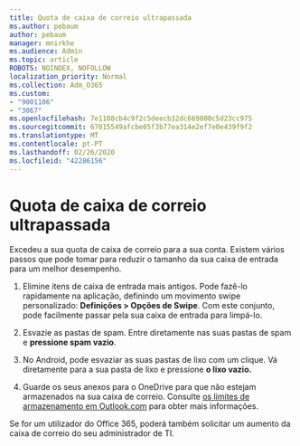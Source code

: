 ```yaml
---
title: Quota de caixa de correio ultrapassada
ms.author: pebaum
author: pebaum
manager: mnirkhe
ms.audience: Admin
ms.topic: article
ROBOTS: NOINDEX, NOFOLLOW
localization_priority: Normal
ms.collection: Adm_O365
ms.custom:
- "9001106"
- "3067"
ms.openlocfilehash: 7e1108cb4c9f2c5deecb32dc669800c5d23cc975
ms.sourcegitcommit: 67015549afcbe05f3b77ea314e2ef7e0e439f9f2
ms.translationtype: MT
ms.contentlocale: pt-PT
ms.lasthandoff: 02/26/2020
ms.locfileid: "42286156"
---
```

# <a name="mailbox-quota-exceeded"></a>Quota de caixa de correio ultrapassada

Excedeu a sua quota de caixa de correio para a sua conta. Existem vários passos que pode tomar para reduzir o tamanho da sua caixa de entrada para um melhor desempenho.

1. Elimine itens de caixa de entrada mais antigos. Pode fazê-lo rapidamente na aplicação, definindo um movimento swipe personalizado: **Definições > Opções de Swipe**. Com este conjunto, pode facilmente passar pela sua caixa de entrada para limpá-lo.

2. Esvazie as pastas de spam. Entre diretamente nas suas pastas de spam e **pressione spam vazio**.

3. No Android, pode esvaziar as suas pastas de lixo com um clique. Vá diretamente para a sua pasta de lixo e pressione **o lixo vazio.** 

4. Guarde os seus anexos para o OneDrive para que não estejam armazenados na sua caixa de correio. Consulte [os limites de armazenamento em Outlook.com](https://support.office.com/article/storage-limits-in-outlook-com-7ac99134-69e5-4619-ac0b-2d313bba5e9e) para obter mais informações. 

Se for um utilizador do Office 365, poderá também solicitar um aumento da caixa de correio do seu administrador de TI.